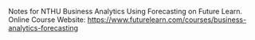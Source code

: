 Notes for NTHU Business Analytics Using Forecasting on Future Learn.<br>
Online Course Website: https://www.futurelearn.com/courses/business-analytics-forecasting
